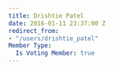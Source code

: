 ```yaml
---
title: Drishtie Patel
date: 2016-01-11 23:37:00 Z
redirect_from:
- "/users/drishtie_patel"
Member Type:
  Is Voting Member: true
---
```



